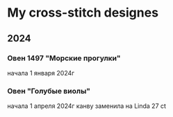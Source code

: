# My cross-stitch designes
## 2024
### Овен 1497 "Морские прогулки"
начала 1 января 2024г
### Овен "Голубые виолы"
начала 1 апреля 2024г
канву заменила на Linda 27 ct
